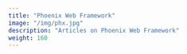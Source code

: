 ```yaml
---
title: "Phoenix Web Framework"
image: "/img/phx.jpg"
description: "Articles on Phoenix Web Framework"
weight: 160
---
```

